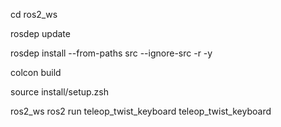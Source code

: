 cd ros2_ws

rosdep update

rosdep install --from-paths src --ignore-src -r -y

colcon build

source install/setup.zsh

ros2_ws ros2 run teleop_twist_keyboard teleop_twist_keyboard  
